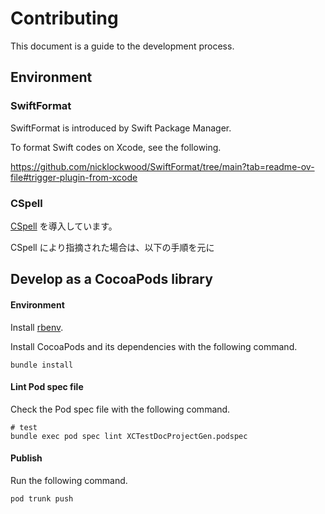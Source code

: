 # Contributing

This document is a guide to the development process.

## Environment

### SwiftFormat

SwiftFormat is introduced by Swift Package Manager.

To format Swift codes on Xcode, see the following.

https://github.com/nicklockwood/SwiftFormat/tree/main?tab=readme-ov-file#trigger-plugin-from-xcode

### CSpell

[CSpell](https://github.com/streetsidesoftware/cspell) を導入しています。

CSpell により指摘された場合は、以下の手順を元に

## Develop as a CocoaPods library

#### Environment

Install [rbenv](https://github.com/rbenv/rbenv).

Install CocoaPods and its dependencies with the following command.

```shell
bundle install
```

#### Lint Pod spec file

Check the Pod spec file with the following command.

```shell
# test
bundle exec pod spec lint XCTestDocProjectGen.podspec
```

#### Publish

Run the following command.

```shell
pod trunk push
```

